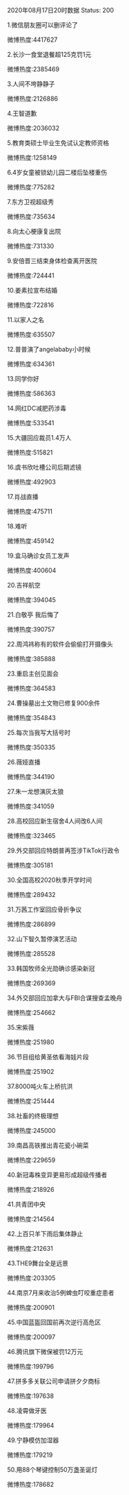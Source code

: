 2020年08月17日20时数据
Status: 200

1.微信朋友圈可以删评论了

微博热度:4417627

2.长沙一食堂退餐超125克罚1元

微博热度:2385469

3.人间不垮静静子

微博热度:2126886

4.王智道歉

微博热度:2036032

5.教育类硕士毕业生免试认定教师资格

微博热度:1258149

6.4岁女童被锁幼儿园二楼后坠楼重伤

微博热度:775282

7.东方卫视超级秀

微博热度:735634

8.向太心梗康复出院

微博热度:731330

9.安倍晋三结束身体检查离开医院

微博热度:724441

10.姜素拉宣布结婚

微博热度:722816

11.以家人之名

微博热度:635507

12.普普演了angelababy小时候

微博热度:634361

13.同学你好

微博热度:586363

14.网红DC减肥药涉毒

微博热度:533541

15.大疆回应裁员1.4万人

微博热度:515821

16.虞书欣吐槽公司后期滤镜

微博热度:492903

17.肖战直播

微博热度:475711

18.难听

微博热度:459142

19.盒马确诊女员工发声

微博热度:400604

20.吉祥航空

微博热度:394045

21.白敬亭 我后悔了

微博热度:390757

22.周鸿祎称有的软件会偷偷打开摄像头

微博热度:385888

23.重启主创见面会

微博热度:364583

24.曹操墓出土文物已修复900余件

微博热度:354843

25.每次当我写大括号时

微博热度:350335

26.薇娅直播

微博热度:344190

27.朱一龙想演灰太狼

微博热度:341059

28.高校回应新生宿舍4人间改6人间

微博热度:323465

29.外交部回应特朗普再签涉TikTok行政令

微博热度:305181

30.全国高校2020秋季开学时间

微博热度:289432

31.万茜工作室回应骨折争议

微博热度:286899

32.山下智久暂停演艺活动

微博热度:285528

33.韩国牧师全光勋确诊感染新冠

微博热度:269369

34.外交部回应加拿大与FBI合谋搜查孟晚舟

微博热度:254662

35.宋紫薇

微博热度:251980

36.节目组给黄圣依看海娃片段

微博热度:251902

37.8000吨火车上桥抗洪

微博热度:251444

38.社畜的终极理想

微博热度:245000

39.南昌高铁推出青花瓷小碗菜

微博热度:229659

40.新冠毒株变异更易形成超级传播者

微博热度:218926

41.共青团中央

微博热度:214564

42.上百只羊下雨后集体静止

微博热度:212631

43.THE9舞台全是远景

微博热度:203305

44.南京7月来收治5例蜱虫叮咬重症患者

微博热度:200901

45.中国蓝盔回国前再次逆行高危区

微博热度:200097

46.腾讯旗下微保被罚12万元

微博热度:199796

47.拼多多关联公司申请拼夕夕商标

微博热度:197638

48.凌霄做牙医

微博热度:179964

49.宁静模仿加湿器

微博热度:179219

50.用88个琴键控制50万盏圣诞灯

微博热度:178682

